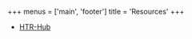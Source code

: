 +++
menus = ['main', 'footer']
title = 'Resources'
+++


- [HTR-Hub](https://htrhub.dekok.xyz/about)